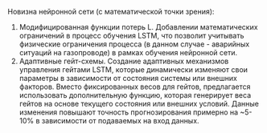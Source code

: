Новизна нейронной сети (с математической точки зрения):
1. Модифицированная функции потерь L. Добавлении математических ограничений в процесс обучения LSTM, что позволит учитывать физические ограничения процесса (в данном случае - аварийных ситуаций на газопроводе) в рамках обучения нейронной сети.
2. Адаптивные гейт-схемы. Создание адаптивных механизмов управления гейтами LSTM, которые динамически изменяют свои параметры в зависимости от состояния системы или внешних факторов. Вместо фиксированных весов для гейтов, предлагается использовать дополнительную функцию, которая генерирует веса гейтов на основе текущего состояния или внешних условий.
Данные изменения повышают точность прогнозирования примерно на ~5-10% в зависимости от подаваемых на вход данных. 
